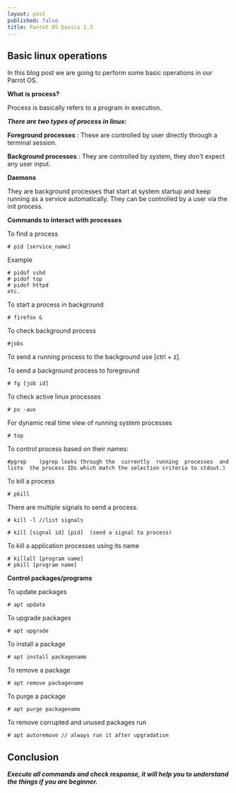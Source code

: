 ```yaml
---
layout: post
published: false
title: Parrot OS basics 1.3
---
```

## Basic linux operations 

In this blog post we are going to perform some basic operations in our Parrot OS.

**What is process?**

Process is basically refers to a program in execution.

_**There are two types of process in linux:**_

**Foreground processes** : These are controlled by user directly through a terminal session. 

**Background processes** : They are controlled by system, they don't expect any user input.

**Daemons**

They are background processes that start at system startup and keep running as a service automatically. They can be controlled by a user via the init process.

**Commands to interact with processes**

To find a process 
~~~
# pid [service_name]
~~~
Example
~~~
# pidof sshd
# pidof top
# pidof httpd
etc.
~~~
To start a process in background
~~~
# firefox &
~~~
To check background process
~~~
#jobs
~~~
To send a running process to the background use [ctrl + z].

To send a background process to foreground
~~~
# fg [job id]
~~~
To check active linux processes
~~~
# ps -aux
~~~
For dynamic real time view of running system processes
~~~
# top
~~~
To control process based on their names:
~~~
#pgrep    (pgrep looks through the  currently  running  processes  and  lists  the process IDs which match the selection criteria to stdout.)
~~~
To kill a process
~~~
# pkill  
~~~
There are multiple signals to send a process. 
~~~
# kill -l //list signals

# kill [signal id] [pid]  (send a signal to process)
~~~
To kill a application processes using its name

~~~
# killall [program name]
# pkill [program name]
~~~


**Control packages/programs**

To update packages
~~~
# apt update 
~~~
To upgrade packages
~~~
# apt upgrade
~~~
To install a package
~~~
# apt install packagename
~~~
To remove a package 
~~~
# apt remove packagename
~~~
To purge a package
~~~
# apt purge packagename
~~~
To remove corrupted and unused packages run 
~~~
# apt autoremove // always run it after upgradation
~~~

## Conclusion

_**Execute all commands and check response, it will help you to understand the things if you are beginner.**_
 





 















